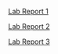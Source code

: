 [Lab Report 1](https://6ixwerp.github.io/cse15l-lab-reports/LabReport1.html)

[Lab Report 2](https://6ixwerp.github.io/cse15l-lab-reports/LabReport2.html)

[Lab Report 3](https://6ixwerp.github.io/cse15l-lab-reports/LabReport3.html)


